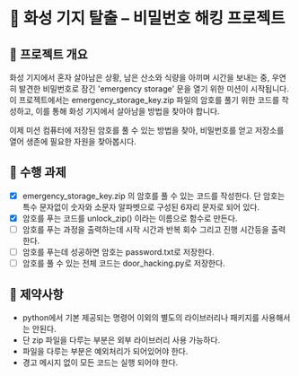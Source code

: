# 🚀 화성 기지 탈출 – 비밀번호 해킹 프로젝트

## 📖 프로젝트 개요

화성 기지에서 혼자 살아남은 상황, 남은 산소와 식량을 아끼며 시간을 보내는 중, 우연히 발견한 비밀번호로 잠긴 'emergency storage' 문을 열기 위한 미션이 시작됩니다. 이 프로젝트에서는 emergency_storage_key.zip 파일의 암호를 풀기 위한 코드를 작성하고, 이를 통해 화성 기지에서 살아남을 방법을 찾아야 합니다.

이제 미션 컴퓨터에 저장된 암호를 풀 수 있는 방법을 찾아, 비밀번호를 얻고 저장소를 열어 생존에 필요한 자원을 찾아봅시다.

## 🧰 수행 과제

- [x] emergency_storage_key.zip 의 암호를 풀 수 있는 코드를 작성한다.
      단 암호는 특수 문자없이 숫자와 소문자 알파벳으로 구성된 6자리 문자로 되어 있다.
- [x] 암호를 푸는 코드를 unlock_zip() 이라는 이름으로 함수로 만든다.
- [ ] 암호를 푸는 과정을 출력하는데 시작 시간과 반복 회수 그리고 진행 시간등을 출력한다.
- [ ] 암호를 푸는데 성공하면 암호는 password.txt로 저장한다.
- [ ] 암호를 풀 수 있는 전체 코드는 door_hacking.py로 저장한다.

## 🚫 제약사항

- python에서 기본 제공되는 명령어 이외의 별도의 라이브러리나 패키지를 사용해서는 안된다.
- 단 zip 파일을 다루는 부분은 외부 라이브러리 사용 가능하다.
- 파일을 다루는 부분은 예외처리가 되어있어야 한다.
- 경고 메시지 없이 모든 코드는 실행 되어야 한다.
